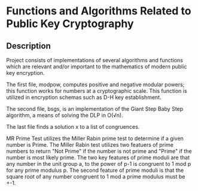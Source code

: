 <h1>Functions and Algorithms Related to Public Key Cryptography</h1>

<h2>Description</h2>
<p>Project consists of implementations of several algorithms and functions which are relevant and/or important to the mathematics of modern public key encryption.</p>

<p>The first file, modpow, computes positive and negative modular powers; this function works for numbers at a cryptographic scale. This function is utilized in encryption schemas such as D-H key establishment.</p>

<p>The second file, bsgs, is an implementation of the Giant Step Baby Step algorithm, a means of solving the DLP in O(&#8730;n).</p>

<p>The last file finds a solution x to a list of congruences.</p>

<p>MR Prime Test utilizes the Miller Rabin prime test to determine if a given number is Prime. The Miller Rabin test utilizes two featuers of prime numbers to return "Not Prime" if the number is not prime and "Prime" if the number is most likely prime. The two key features of prime moduli are that any number in the unit group a, to the power of p-1 is congruent to 1 mod p for any prime modulus p. The second feature of prime moduli is that the square root of any number congruent to 1 mod a prime modulus must be +-1.</p>



